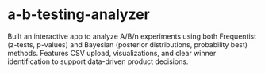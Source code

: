 # a-b-testing-analyzer
Built an interactive app to analyze A/B/n experiments using both Frequentist (z-tests, p-values) and Bayesian (posterior distributions, probability best) methods. Features CSV upload, visualizations, and clear winner identification to support data-driven product decisions.
